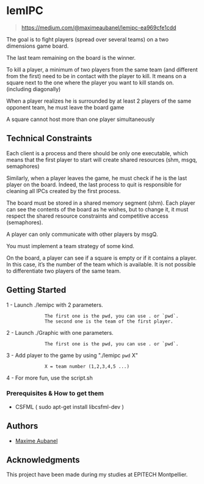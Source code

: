 # lemIPC

> https://medium.com/@maximeaubanel/lemipc-ea969cfe1cdd

The goal is to fight players (spread over several teams) on a two dimensions game
board.

The last team remaining on the board is the winner.

To kill a player, a minimum of two players from the same team (and different from
the first) need to be in contact with the player to kill. It means on a square next
to the one where the player you want to kill stands on. (including diagonally)

When a player realizes he is surrounded by at least 2 players of the same opponent
team, he must leave the board game

A square cannot host more than one player simultaneously


## Technical Constraints

Each client is a process and there should be only one executable, which means that
the first player to start will create shared resources (shm, msgq, semaphores)

Similarly, when a player leaves the game, he must check if he is the last player
on the board. Indeed, the last process to quit is responsible for cleaning all IPCs
created by the first process.

The board must be stored in a shared memory segment (shm). Each player can see
the contents of the board as he wishes, but to change it, it must respect the shared
resource constraints and competitive access (semaphores).

A player can only communicate with other players by msgQ.

You must implement a team strategy of some kind.

On the board, a player can see if a square is empty or if it contains a player. In this
case, it’s the number of the team which is available. It is not possible to differentiate
two players of the same team.


## Getting Started

1 - Launch ./lemipc with 2 parameters.

                  The first one is the pwd, you can use . or `pwd`.
                  The second one is the team of the first player.


2 - Launch ./Graphic with one parameters.

                  The first one is the pwd, you can use . or `pwd`.


3 - Add player to the game by using "./lemipc `pwd` X"

                  X = team number (1,2,3,4,5 ...)


4 - For more fun, use the script.sh


### Prerequisites & How to get them

* CSFML ( sudo apt-get install libcsfml-dev )


## Authors

* [Maxime Aubanel](https://github.com/MaximeAubanel)


## Acknowledgments

This project have been made during my studies at EPITECH Montpellier.
